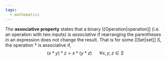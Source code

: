 ```yaml
---
tags:
  - mathematics
---
```

The **associative property** states that a binary [[Operation|operation]] (i.e. an operation with two inputs) is *associative* if rearranging the parentheses in an expression does not change the result. That is for some [[Set|set]] $S$, the operation $*$ is associative if,
$$
(x*y)*z=x*(y*z)\ \ \ \ \ \ \forall x,y,z \in S
$$
